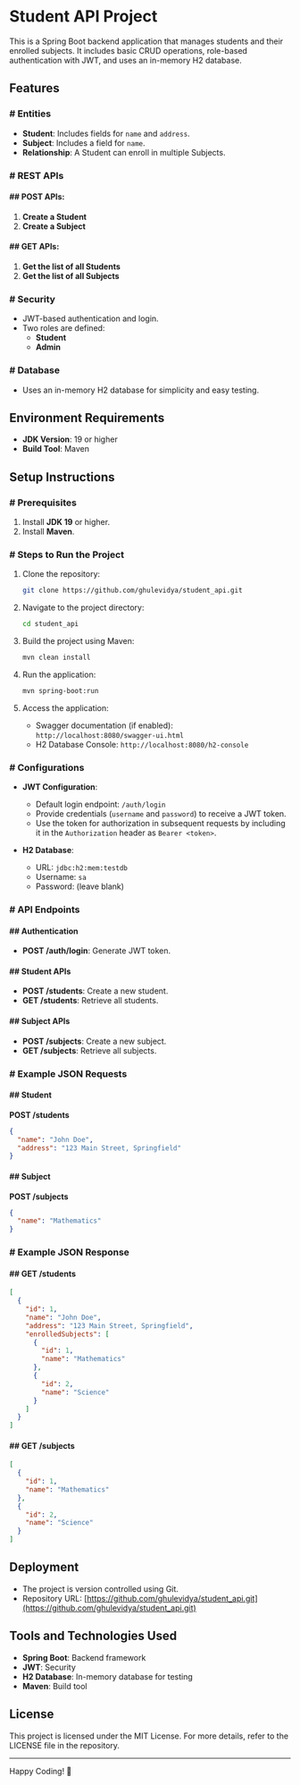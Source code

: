 # Student API Project

This is a Spring Boot backend application that manages students and their enrolled subjects. It includes basic CRUD operations, role-based authentication with JWT, and uses an in-memory H2 database.

## Features

### # Entities
- **Student**: Includes fields for `name` and `address`.
- **Subject**: Includes a field for `name`.
- **Relationship**: A Student can enroll in multiple Subjects.

### # REST APIs
#### ## POST APIs:
1. **Create a Student**
2. **Create a Subject**

#### ## GET APIs:
1. **Get the list of all Students**
2. **Get the list of all Subjects**

### # Security
- JWT-based authentication and login.
- Two roles are defined:
  - **Student**
  - **Admin**

### # Database
- Uses an in-memory H2 database for simplicity and easy testing.

## Environment Requirements
- **JDK Version**: 19 or higher
- **Build Tool**: Maven

## Setup Instructions

### # Prerequisites
1. Install **JDK 19** or higher.
2. Install **Maven**.

### # Steps to Run the Project
1. Clone the repository:
   ```bash
   git clone https://github.com/ghulevidya/student_api.git
   ```

2. Navigate to the project directory:
   ```bash
   cd student_api
   ```

3. Build the project using Maven:
   ```bash
   mvn clean install
   ```

4. Run the application:
   ```bash
   mvn spring-boot:run
   ```

5. Access the application:
   - Swagger documentation (if enabled): `http://localhost:8080/swagger-ui.html`
   - H2 Database Console: `http://localhost:8080/h2-console`

### # Configurations
- **JWT Configuration**:
  - Default login endpoint: `/auth/login`
  - Provide credentials (`username` and `password`) to receive a JWT token.
  - Use the token for authorization in subsequent requests by including it in the `Authorization` header as `Bearer <token>`.

- **H2 Database**:
  - URL: `jdbc:h2:mem:testdb`
  - Username: `sa`
  - Password: (leave blank)

### # API Endpoints
#### ## Authentication
- **POST /auth/login**: Generate JWT token.

#### ## Student APIs
- **POST /students**: Create a new student.
- **GET /students**: Retrieve all students.

#### ## Subject APIs
- **POST /subjects**: Create a new subject.
- **GET /subjects**: Retrieve all subjects.

### # Example JSON Requests
#### ## Student
**POST /students**
```json
{
  "name": "John Doe",
  "address": "123 Main Street, Springfield"
}
```

#### ## Subject
**POST /subjects**
```json
{
  "name": "Mathematics"
}
```

### # Example JSON Response
#### ## GET /students
```json
[
  {
    "id": 1,
    "name": "John Doe",
    "address": "123 Main Street, Springfield",
    "enrolledSubjects": [
      {
        "id": 1,
        "name": "Mathematics"
      },
      {
        "id": 2,
        "name": "Science"
      }
    ]
  }
]
```

#### ## GET /subjects
```json
[
  {
    "id": 1,
    "name": "Mathematics"
  },
  {
    "id": 2,
    "name": "Science"
  }
]
```

## Deployment
- The project is version controlled using Git.
- Repository URL: [https://github.com/ghulevidya/student_api.git](https://github.com/ghulevidya/student_api.git)

## Tools and Technologies Used
- **Spring Boot**: Backend framework
- **JWT**: Security
- **H2 Database**: In-memory database for testing
- **Maven**: Build tool

## License
This project is licensed under the MIT License. For more details, refer to the LICENSE file in the repository.

---

Happy Coding! 🎉




